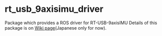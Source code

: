 # rt_usb_9axisimu_driver
Package which provides a ROS driver for RT-USB-9axisIMU
Details of this package is on [Wiki page](https://github.com/rt-net/rt_usb_9axisimu_driver/wiki)(Japanese only for now).
